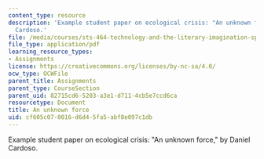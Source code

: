 ```yaml
---
content_type: resource
description: 'Example student paper on ecological crisis: "An unknown force," by Daniel
  Cardoso.'
file: /media/courses/sts-464-technology-and-the-literary-imagination-spring-2008/cf605c070016d6d45fa5abf8e097c1db_dcardoso_wk10.pdf
file_type: application/pdf
learning_resource_types:
- Assignments
license: https://creativecommons.org/licenses/by-nc-sa/4.0/
ocw_type: OCWFile
parent_title: Assignments
parent_type: CourseSection
parent_uid: 82715cd6-5203-a3e1-d711-4cb5e7ccd6ca
resourcetype: Document
title: An unknown force
uid: cf605c07-0016-d6d4-5fa5-abf8e097c1db
---
```

Example student paper on ecological crisis: "An unknown force," by Daniel Cardoso.